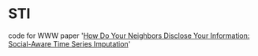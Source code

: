 # STI
code for WWW paper '[How Do Your Neighbors Disclose Your Information: Social-Aware Time Series Imputation](https://dl.acm.org/authorize.cfm?key=N672201)'

